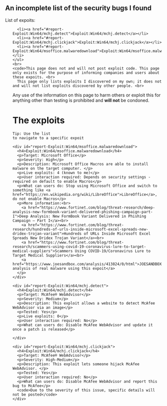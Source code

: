 <html>
  <head>
    <meta charset="UTF-8">
  </head>
  <body>
    <h2>An incomplete list of the security bugs I found</h2>
    <p>List of expoits: </p>
    <ul>
      
      <li><a href="#report-Exploit:Win64/mchj.detect">Exploit:Win64/mchj.detect</a></li>
      <li><a href="#report-Exploit:Win64/mchj.clickjack">Exploit:Win64/mchj.clickjack</a></li>
      <li><a href="#report-Exploit:Win64/msoffice.malwaredownload">Exploit:Win64/msoffice.malwaredownload</a></li>
    </ul>
    <br>
    <code>This page does not and will not post exploit code. This page only exists for the purpose of informing companies and users about these expoits. <br>
      This page only lists exploits I discovered on my own; it does not and will not list exploits discovered by other people. <br>
Any use of the information on this page to harm others or exploit this for anything other than testing is prohibited and <b>will not</b> be condoned.
    </code>
    <br>
    <h1>The exploits</h1>
    <code>Tip: Use the list to navigate to a specific expoit</code>
    
    <div id="report-Exploit:Win64/msoffice.malwaredownload">
      <h4>Exploit:Win64/msoffice.malwaredownload</h4>
      <p>Target: Microsoft Office</p>
      <p>Severity: High</p>
      <p>Description: Microsoft Office Macros are able to install malware on the target computer. </p>
      <p>Live exploits: 4 (known to me)</p>
      <p>User interaction required: Depends on security settings - required on default to enable Macros</p>
      <p>What can users do: Stop using Microsoft Office and switch to something like <a href="https://en.wikipedia.org/wiki/LibreOffice">LibreOffice</a>, do not enable Macros</p>
      <p>More information:<br>
        <a href="https://www.fortinet.com/blog/threat-research/deep-analysis-new-formbook-variant-delivered-phishing-campaign-part-I">Deep Analysis: New FormBook Variant Delivered in Phishing Campaign – Part I</a><br>
        <a href="https://www.fortinet.com/blog/threat-research/hundreds-of-urls-inside-microsoft-excel-spreads-new-dridex-trojan-variant">Hundreds of URLs Inside Microsoft Excel Spreads New Dridex Trojan Variant</a><br>
        <a href="https://www.fortinet.com/blog/threat-research/scammers-using-covid-19-coronavirus-lure-to-target-medical-suppliers">Scammers Using COVID-19/Coronavirus Lure to Target Medical Suppliers</a><br>
        <a href="https://www.joesandbox.com/analysis/413824/0/html">JOESANDBOX analysis of real malware using this expoit</a>
      </p>
    </div>
    
    <div id="report-Exploit:Win64/mchj.detect">
      <h4>Exploit:Win64/mchj.detect</h4>
      <p>Target: McAfee® WebAdvisor</p>
      <p>Severity: Medium</p>
      <p>Description: This exploit allows a website to detect McAfee WebAdvisor via an image</p>
      <p>Tested: Yes</p>
      <p>Live exploits: 0</p>
      <p>User interaction required: No</p>
      <p>What can users do: Disable McAfee WebAdvisor and update it once a patch is released</p>
      
    </div>
    
    <div id="report-Exploit:Win64/mchj.clickjack">
      <h4>Exploit:Win64/mchj.clickjack</h4>
      <p>Target: McAfee® WebAdvisor</p>
      <p>Severity: High-Medium</p>
      <p>Description: This exploit lets someone hijack McAfee WebAdvisor. </p>
      <p>Tested: Yes</p>
      <p>User interaction required: No</p>
      <p>What can users do: Disable McAfee WebAdvisor and report this bug to McAfee</p>
      <code>Due to the severity of this issue, specific details will not be posted</code>
    </div>
  </body>
  
</html>
